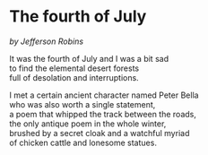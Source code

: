 # The fourth of July
_by Jefferson Robins_

It was the fourth of July and I was a bit sad  
to find the elemental desert forests  
full of desolation and interruptions.  

I met a certain ancient character named Peter Bella  
who was also worth a single statement,  
a poem that whipped the track between the roads,  
the only antique poem in the whole winter,  
brushed by a secret cloak and a watchful myriad  
of chicken cattle and lonesome statues.  